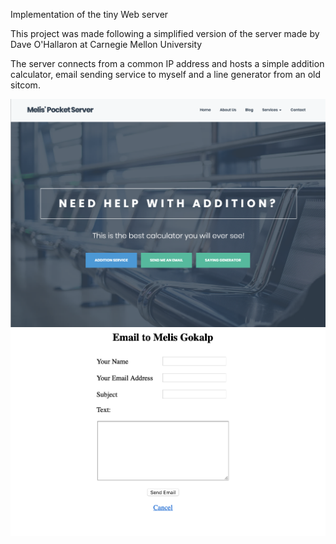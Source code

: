 Implementation of the tiny Web server

This project was made following a simplified version of the server made by Dave O'Hallaron at Carnegie Mellon University
 
The server connects from a common IP address and hosts a simple addition calculator, email sending service to myself and a line generator from an old sitcom.

![Screenshot of the homepage](https://github.com/melisgokalp/tinypocket/blob/master/images/scmain.png?raw=true)
![Screenshot of the email server](https://github.com/melisgokalp/tinypocket/blob/master/images/sc1.png?raw=true)
